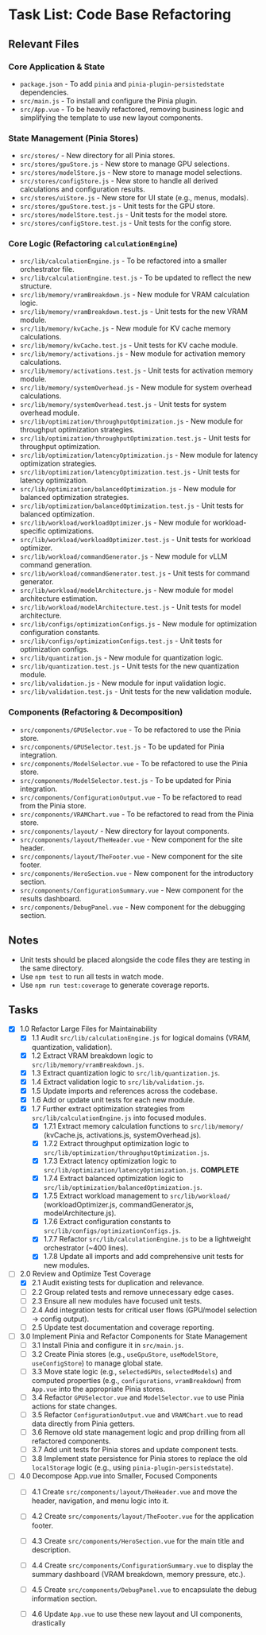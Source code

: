 # Task List: Code Base Refactoring

## Relevant Files

### Core Application & State

* `package.json` - To add `pinia` and `pinia-plugin-persistedstate` dependencies.
* `src/main.js` - To install and configure the Pinia plugin.
* `src/App.vue` - To be heavily refactored, removing business logic and simplifying the template to use new layout components.

### State Management (Pinia Stores)

* `src/stores/` - New directory for all Pinia stores.
* `src/stores/gpuStore.js` - New store to manage GPU selections.
* `src/stores/modelStore.js` - New store to manage model selections.
* `src/stores/configStore.js` - New store to handle all derived calculations and configuration results.
* `src/stores/uiStore.js` - New store for UI state (e.g., menus, modals).
* `src/stores/gpuStore.test.js` - Unit tests for the GPU store.
* `src/stores/modelStore.test.js` - Unit tests for the model store.
* `src/stores/configStore.test.js` - Unit tests for the config store.

### Core Logic (Refactoring `calculationEngine`)

* `src/lib/calculationEngine.js` - To be refactored into a smaller orchestrator file.
* `src/lib/calculationEngine.test.js` - To be updated to reflect the new structure.
* `src/lib/memory/vramBreakdown.js` - New module for VRAM calculation logic.
* `src/lib/memory/vramBreakdown.test.js` - Unit tests for the new VRAM module.
* `src/lib/memory/kvCache.js` - New module for KV cache memory calculations.
* `src/lib/memory/kvCache.test.js` - Unit tests for KV cache module.
* `src/lib/memory/activations.js` - New module for activation memory calculations.
* `src/lib/memory/activations.test.js` - Unit tests for activation memory module.
* `src/lib/memory/systemOverhead.js` - New module for system overhead calculations.
* `src/lib/memory/systemOverhead.test.js` - Unit tests for system overhead module.
* `src/lib/optimization/throughputOptimization.js` - New module for throughput optimization strategies.
* `src/lib/optimization/throughputOptimization.test.js` - Unit tests for throughput optimization.
* `src/lib/optimization/latencyOptimization.js` - New module for latency optimization strategies.
* `src/lib/optimization/latencyOptimization.test.js` - Unit tests for latency optimization.
* `src/lib/optimization/balancedOptimization.js` - New module for balanced optimization strategies.
* `src/lib/optimization/balancedOptimization.test.js` - Unit tests for balanced optimization.
* `src/lib/workload/workloadOptimizer.js` - New module for workload-specific optimizations.
* `src/lib/workload/workloadOptimizer.test.js` - Unit tests for workload optimizer.
* `src/lib/workload/commandGenerator.js` - New module for vLLM command generation.
* `src/lib/workload/commandGenerator.test.js` - Unit tests for command generator.
* `src/lib/workload/modelArchitecture.js` - New module for model architecture estimation.
* `src/lib/workload/modelArchitecture.test.js` - Unit tests for model architecture.
* `src/lib/configs/optimizationConfigs.js` - New module for optimization configuration constants.
* `src/lib/configs/optimizationConfigs.test.js` - Unit tests for optimization configs.
* `src/lib/quantization.js` - New module for quantization logic.
* `src/lib/quantization.test.js` - Unit tests for the new quantization module.
* `src/lib/validation.js` - New module for input validation logic.
* `src/lib/validation.test.js` - Unit tests for the new validation module.

### Components (Refactoring & Decomposition)

* `src/components/GPUSelector.vue` - To be refactored to use the Pinia store.
* `src/components/GPUSelector.test.js` - To be updated for Pinia integration.
* `src/components/ModelSelector.vue` - To be refactored to use the Pinia store.
* `src/components/ModelSelector.test.js` - To be updated for Pinia integration.
* `src/components/ConfigurationOutput.vue` - To be refactored to read from the Pinia store.
* `src/components/VRAMChart.vue` - To be refactored to read from the Pinia store.
* `src/components/layout/` - New directory for layout components.
* `src/components/layout/TheHeader.vue` - New component for the site header.
* `src/components/layout/TheFooter.vue` - New component for the site footer.
* `src/components/HeroSection.vue` - New component for the introductory section.
* `src/components/ConfigurationSummary.vue` - New component for the results dashboard.
* `src/components/DebugPanel.vue` - New component for the debugging section.

## Notes

* Unit tests should be placed alongside the code files they are testing in the same directory.
* Use `npm test` to run all tests in watch mode.
* Use `npm run test:coverage` to generate coverage reports.

## Tasks

* [x] 1.0 Refactor Large Files for Maintainability
  * [x] 1.1 Audit `src/lib/calculationEngine.js` for logical domains (VRAM, quantization, validation).
  * [x] 1.2 Extract VRAM breakdown logic to `src/lib/memory/vramBreakdown.js`.
  * [x] 1.3 Extract quantization logic to `src/lib/quantization.js`.
  * [x] 1.4 Extract validation logic to `src/lib/validation.js`.
  * [x] 1.5 Update imports and references across the codebase.
  * [x] 1.6 Add or update unit tests for each new module.
  * [x] 1.7 Further extract optimization strategies from `src/lib/calculationEngine.js` into focused modules.
    * [x] 1.7.1 Extract memory calculation functions to `src/lib/memory/` (kvCache.js, activations.js, systemOverhead.js).
    * [x] 1.7.2 Extract throughput optimization logic to `src/lib/optimization/throughputOptimization.js`.
    * [x] 1.7.3 Extract latency optimization logic to `src/lib/optimization/latencyOptimization.js`. **COMPLETE**
    * [x] 1.7.4 Extract balanced optimization logic to `src/lib/optimization/balancedOptimization.js`.
    * [x] 1.7.5 Extract workload management to `src/lib/workload/` (workloadOptimizer.js, commandGenerator.js, modelArchitecture.js).
    * [x] 1.7.6 Extract configuration constants to `src/lib/configs/optimizationConfigs.js`.
    * [x] 1.7.7 Refactor `src/lib/calculationEngine.js` to be a lightweight orchestrator (~400 lines).
    * [x] 1.7.8 Update all imports and add comprehensive unit tests for new modules.

* [ ] 2.0 Review and Optimize Test Coverage
  * [x] 2.1 Audit existing tests for duplication and relevance.
  * [ ] 2.2 Group related tests and remove unnecessary edge cases.
  * [ ] 2.3 Ensure all new modules have focused unit tests.
  * [ ] 2.4 Add integration tests for critical user flows (GPU/model selection → config output).
  * [ ] 2.5 Update test documentation and coverage reporting.

* [ ] 3.0 Implement Pinia and Refactor Components for State Management
  * [ ] 3.1 Install Pinia and configure it in `src/main.js`.
  * [ ] 3.2 Create Pinia stores (e.g., `useGpuStore`, `useModelStore`, `useConfigStore`) to manage global state.
  * [ ] 3.3 Move state logic (e.g., `selectedGPUs`, `selectedModels`) and computed properties (e.g., `configurations`, `vramBreakdown`) from `App.vue` into the appropriate Pinia stores.
  * [ ] 3.4 Refactor `GPUSelector.vue` and `ModelSelector.vue` to use Pinia actions for state changes.
  * [ ] 3.5 Refactor `ConfigurationOutput.vue` and `VRAMChart.vue` to read data directly from Pinia getters.
  * [ ] 3.6 Remove old state management logic and prop drilling from all refactored components.
  * [ ] 3.7 Add unit tests for Pinia stores and update component tests.
  * [ ] 3.8 Implement state persistence for Pinia stores to replace the old `localStorage` logic (e.g., using `pinia-plugin-persistedstate`).

* [ ] 4.0 Decompose App.vue into Smaller, Focused Components
  * [ ] 4.1 Create `src/components/layout/TheHeader.vue` and move the header, navigation, and menu logic into it.
  * [ ] 4.2 Create `src/components/layout/TheFooter.vue` for the application footer.
  * [ ] 4.3 Create `src/components/HeroSection.vue` for the main title and description.
  * [ ] 4.4 Create `src/components/ConfigurationSummary.vue` to display the summary dashboard (VRAM breakdown, memory pressure, etc.).
  * [ ] 4.5 Create `src/components/DebugPanel.vue` to encapsulate the debug information section.
  * [ ] 4.6 Update `App.vue` to use these new layout and UI components, drastically
  